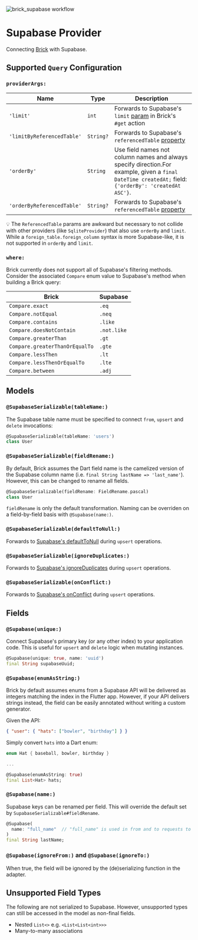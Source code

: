 ![brick_supabase workflow](https://github.com/GetDutchie/brick/actions/workflows/brick_supabase.yaml/badge.svg)

# Supabase Provider

Connecting [Brick](https://github.com/GetDutchie/brick) with Supabase.

## Supported `Query` Configuration

### `providerArgs:`

| Name                       | Type      | Description                                                                                                                                           |
| -------------------------- | --------- | ----------------------------------------------------------------------------------------------------------------------------------------------------- |
| `'limit'`                  | `int`     | Forwards to Supabase's `limit` [param](https://supabase.com/docs/reference/dart/limit) in Brick's `#get` action                                       |
| `'limitByReferencedTable'` | `String?` | Forwards to Supabase's `referencedTable` [property](https://supabase.com/docs/reference/dart/limit)                                                   |
| `'orderBy'`                | `String`  | Use field names not column names and always specify direction.For example, given a `final DateTime createdAt;` field: `{'orderBy': 'createdAt ASC'}`. |
| `'orderByReferencedTable'` | `String?` | Forwards to Supabase's `referencedTable` [property](https://supabase.com/docs/reference/dart/order)                                                   |

:bulb: The `ReferencedTable` params are awkward but necessary to not collide with other providers (like `SqliteProvider`) that also use `orderBy` and `limit`. While a `foreign_table.foreign_column` syntax is more Supabase-like, it is not supported in `orderBy` and `limit`.

### `where:`

Brick currently does not support all of Supabase's filtering methods. Consider the associated `Compare` enum value to Supabase's method when building a Brick query:

| Brick                          | Supabase    |
| ------------------------------ | ----------- |
| `Compare.exact`                | `.eq`       |
| `Compare.notEqual`             | `.neq`      |
| `Compare.contains`             | `.like`     |
| `Compare.doesNotContain`       | `.not.like` |
| `Compare.greaterThan`          | `.gt`       |
| `Compare.greaterThanOrEqualTo` | `.gte`      |
| `Compare.lessThen`             | `.lt`       |
| `Compare.lessThenOrEqualTo`    | `.lte`      |
| `Compare.between`              | `.adj`      |

## Models

### `@SupabaseSerializable(tableName:)`

The Supabase table name must be specified to connect `from`, `upsert` and `delete` invocations:

```dart
@SupabaseSerializable(tableName: 'users')
class User
```

### `@SupabaseSerializable(fieldRename:)`

By default, Brick assumes the Dart field name is the camelized version of the Supabase column name (i.e. `final String lastName => 'last_name'`). However, this can be changed to rename all fields.

```dart
@SupabaseSerializable(fieldRename: FieldRename.pascal)
class User
```

`fieldRename` is only the default transformation. Naming can be overriden on a field-by-field basis with `@Supabase(name:)`.

### `@SupabaseSerializable(defaultToNull:)`

Forwards to [Supabase's defaultToNull](https://supabase.com/docs/reference/dart/upsert) during `upsert` operations.

### `@SupabaseSerializable(ignoreDuplicates:)`

Forwards to [Supabase's ignoreDuplicates](https://supabase.com/docs/reference/dart/upsert) during `upsert` operations.

### `@SupabaseSerializable(onConflict:)`

Forwards to [Supabase's onConflict](https://supabase.com/docs/reference/dart/upsert) during `upsert` operations.

## Fields

### `@Supabase(unique:)`

Connect Supabase's primary key (or any other index) to your application code. This is useful for `upsert` and `delete` logic when mutating instances.

```dart
@Supabase(unique: true, name: 'uuid')
final String supabaseUuid;
```

### `@Supabase(enumAsString:)`

Brick by default assumes enums from a Supabase API will be delivered as integers matching the index in the Flutter app. However, if your API delivers strings instead, the field can be easily annotated without writing a custom generator.

Given the API:

```json
{ "user": { "hats": ["bowler", "birthday"] } }
```

Simply convert `hats` into a Dart enum:

```dart
enum Hat { baseball, bowler, birthday }

...

@Supabase(enumAsString: true)
final List<Hat> hats;
```

### `@Supabase(name:)`

Supabase keys can be renamed per field. This will override the default set by `SupabaseSerializable#fieldRename`.

```dart
@Supabase(
  name: "full_name"  // "full_name" is used in from and to requests to Supabase instead of "last_name"
)
final String lastName;
```

### `@Supabase(ignoreFrom:)` and `@Supabase(ignoreTo:)`

When true, the field will be ignored by the (de)serializing function in the adapter.

## Unsupported Field Types

The following are not serialized to Supabase. However, unsupported types can still be accessed in the model as non-final fields.

- Nested `List<>` e.g. `<List<List<int>>>`
- Many-to-many associations
